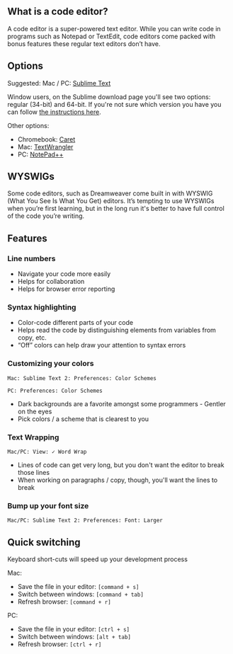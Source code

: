 ## What is a code editor?
A code editor is a super-powered text editor. While you can write code in programs such as Notepad or TextEdit, code editors come packed with bonus features these regular text editors don’t have.

## Options
Suggested: Mac / PC: [Sublime Text](http://sublimetext.com/)

Window users, on the Sublime download page you'll see two options: regular (34-bit) and 64-bit. If you're not sure which version you have you can follow [the instructions here](http://windows.microsoft.com/en-US/windows7/find-out-32-or-64-bit).

Other options:

* Chromebook: [Caret](http://web.appstorm.net/reviews/web-dev/caret-its-like-sublime-text-for-chromebooks/)
* Mac: [TextWrangler](http://www.barebones.com/support/textwrangler/updates.html) 
* PC: [NotePad++](http://notepad-plus-plus.org/)

## WYSWIGs
Some code editors, such as Dreamweaver come built in with WYSWIG (What You See Is What You Get) editors. It’s tempting to use WYSWIGs when you’re first learning, but in the long run it's better to have full control of the code you’re writing.

## Features

### Line numbers

* Navigate your code more easily
* Helps for collaboration
* Helps for browser error reporting

### Syntax highlighting

* Color-code different parts of your code
* Helps read the code by distinguishing elements from variables from copy, etc.
* &ldquo;Off&rdquo; colors can help draw your attention to syntax errors


### Customizing your colors

	Mac: Sublime Text 2: Preferences: Color Schemes
	
	PC: Preferences: Color Schemes

* Dark backgrounds are a favorite amongst some programmers - Gentler on the eyes
* Pick colors / a scheme that is clearest to you

### Text Wrapping

	Mac/PC: View: ✓ Word Wrap

* Lines of code can get very long, but you don't want the editor to break those lines
* When working on paragraphs / copy, though, you'll want the lines to break


### Bump up your font size

	Mac/PC: Sublime Text 2: Preferences: Font: Larger

## Quick switching

Keyboard short-cuts will speed up your development process

Mac:

* Save the file in your editor: `[command + s]`
* Switch between windows: `[command + tab]`
* Refresh browser: `[command + r]`
	
PC: 

* Save the file in your editor: `[ctrl + s]`
* Switch between windows: `[alt + tab]`
* Refresh browser: `[ctrl + r]`
